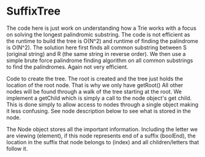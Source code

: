 # SuffixTree


The code here is just work on understanding how a Trie works with a focus on solving
the longest palindromic substring. The code is not efficient as the runtime to build
the tree is O(N^2) and runtime of finding the palindrome is O(N^2). 
The solution here first finds all common substring between S (original string) and
R (the same string in reverse order). We then use a simple brute force palindrome
finding algorithm on all common substrings to find the palindromes. Again not very
efficient.



Code to create the tree. The root is created and the tree just holds the location of the root node.
That is why we only have getRoot()
All other nodes will be found through a walk of the tree starting at the root.
We implement a getChild which is simply a call to the node object's get child.
This is done simply to allow access to nodes through a single object making it less confusing.
See node description below to see what is stored in the node.



The Node object stores all the important information. Including the letter we are viewing (element),
if this node represents end of a suffix (boolEnd), the location in the suffix that node belongs to
(index) and all children/letters that follow it.

